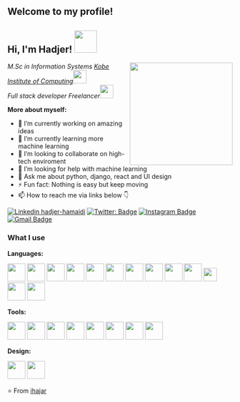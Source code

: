 ## Welcome to my profile!
<h2> Hi, I'm Hadjer! <img src="https://media.giphy.com/media/mGcNjsfWAjY5AEZNw6/giphy.gif" width="50"></h2>
<img align='right' src="https://static.dribbble.com/users/1920348/screenshots/4332641/shot09.gif" width="230">
<p><em>M.Sc in Information Systems <a href="https://www.kic.ac.jp/eng/">Kobe Institute of Computing</a><img src="https://media.giphy.com/media/fYSnHlufseco8Fh93Z/giphy.gif" width="30"></br>Full stack developer Freelancer<img src="https://media.giphy.com/media/WUlplcMpOCEmTGBtBW/giphy.gif" width="30"> 
</em></p>

**More about myself:**

- 🔭 I’m currently working on amazing ideas
- 🌱 I’m currently learning more machine learning
- 👯 I’m looking to collaborate on high-tech enviroment
- 🤔 I’m looking for help with machine learning
- 💬 Ask me about python, django, react and UI design
- ⚡ Fun fact: Nothing is easy but keep moving
- 📫 How to reach me via links below 👇


[![Linkedin hadjer-hamaidi](https://img.shields.io/badge/-hadjerhamaidi-blue?style=flat-square&logo=Linkedin&logoColor=white&link=https://www.linkedin.com/in/hadjer-hamaidi)](https://www.linkedin.com/in/hadjer-hamaidi/)
[![Twitter: Badge](https://img.shields.io/twitter/follow/techyDev1?style=social)](https://twitter.com/techyDev1)
[![Instagram Badge](https://img.shields.io/badge/-@coderr.techie-purple?style=flat&logo=instagram&logoColor=white&link=https://instagram.com/coderr.techie/)](https://instagram.com/coderr.techie)
[![Gmail Badge](https://img.shields.io/badge/-techydev-c14438?style=flat&logo=Gmail&logoColor=white&link=mailto:techy22dev@gmail.com)](mailto:techy22dev@gmail.com)


### What I use

**Languages:** 

<code><img height="40" src="https://cdn.svgporn.com/logos/python.svg"></code>
<code><img height="40" src="https://cdn.svgporn.com/logos/django.svg"></code>
<code><img height="40" src="https://cdn.svgporn.com/logos/javascript.svg"></code>
<code><img height="40" src="https://cdn.svgporn.com/logos/react.svg"></code>
<code><img height="40" src="https://cdn.svgporn.com/logos/nodejs-icon.svg"></code>
<code><img height="40" src="https://cdn.svgporn.com/logos/html-5.svg"></code>
<code><img height="40" src="https://cdn.svgporn.com/logos/css-3.svg"></code>
<code><img height="40" src="https://cdn.svgporn.com/logos/bootstrap.svg"></code>
<code><img height="40" src="https://cdn.svgporn.com/logos/sass.svg"></code>
<code><img height="40" src="https://cdn.svgporn.com/logos/flutter.svg"></code>
<code><img height="30" src="https://cdn.svgporn.com/logos/mongodb.svg"></code>
<code><img height="40" src="https://cdn.svgporn.com/logos/mysql.svg"></code>
<code><img height="40" src="https://cdn.svgporn.com/logos/postgresql.svg"></code>


**Tools:** 

<code><img height="40" src="https://cdn.svgporn.com/logos/google-cloud-platform.svg"></code>
<code><img height="40" src="https://cdn.svgporn.com/logos/firebase.svg"></code>
<code><img height="40" src="https://cdn.svgporn.com/logos/git-icon.svg"></code>
<code><img height="40" src="https://cdn.svgporn.com/logos/heroku-icon.svg"></code>
<code><img height="40" src="https://cdn.svgporn.com/logos/terminal.svg"></code>
<code><img height="40" src="https://cdn.svgporn.com/logos/linux-tux.svg"></code>
<code><img height="40" src="https://cdn.svgporn.com/logos/visual-studio-code.svg"></code>
<code><img height="40" src="https://cdn.svgporn.com/logos/intellij-idea.svg"></code>


**Design:** 

<code><img height="40" src="https://cdn.svgporn.com/logos/figma.svg"></code>
<code><img height="40" src="https://cdn.svgporn.com/logos/invision.svg"></code>


⭐️ From [ihajar](https://github.com/ihajar)
